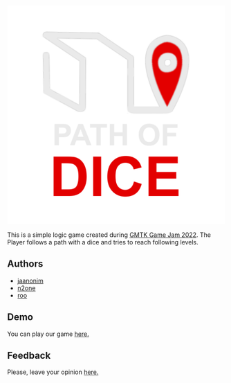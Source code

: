 
![Logo](https://raw.githubusercontent.com/n2oneProgrammer/PathOfDice/main/Assets/Graphics/Logo/Logo5.png)



This is a simple logic game created during [GMTK Game Jam 2022](https://itch.io/jam/gmtk-jam-2022). The Player follows a path with a dice and tries to reach following levels. 


## Authors

- [jaanonim](https://github.com/jaanonim)
- [n2one](https://github.com/n2oneProgrammer)
- [roo](https://github.com/mwawrzen)


## Demo

You can play our game [here.](https://jaanonim.itch.io/path-of-dice?secret=EIqRV3C3T7EujaLzaOr91XjiWfg)


## Feedback

Please, leave your opinion [here.](https://jaanonim.itch.io/path-of-dice)

